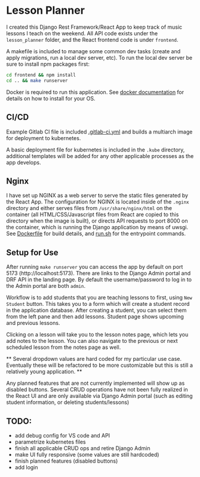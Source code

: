 # Lesson Planner

I created this Django Rest Framework/React App to keep track of music lessons I teach on the weekend. All API code exists under the `lesson_planner` folder, and the React frontend code is under `frontend`.

A makefile is included to manage some common dev tasks (create and apply migrations, run a local dev server, etc). To run the local dev server be sure to install npm packages first:

```bash
cd frontend && npm install 
cd .. && make runserver
```

Docker is required to run this application. See [docker documentation](https://docs.docker.com/engine/install/) for details on how to install for your OS.

## CI/CD
Example Gitlab CI file is included [.gitlab-ci.yml](./.gitlab-ci.yml) and builds a multiarch image for deployment to kubernetes.

A basic deployment file for kubernetes is included in the `.kube` directory, additional templates will be added for any other applicable processes as the app develops.

## Nginx
I have set up NGINX as a web server to serve the static files generated by the React App. The configuration for NGINX is located inside of the `.nginx` directory and either serves files from `/usr/share/nginx/html` on the container (all HTML/CSS/Javascript files from React are copied to this directory when the image is built), or directs API requests to port 8000 on the container, which is running the Django application by means of uwsgi. See [Dockerfile](./Dockerfile) for build details, and [run.sh](./run.sh) for the entrypoint commands.

## Setup for Use
After running `make runserver` you can access the app by default on port 5173 (http://localhost:5173). There are links to the Django Admin portal and DRF API in the landing page. By default the username/password to log in to the Admin portal are both `admin`.

Workflow is to add students that you are teaching lessons to first, using `New Student` button. This takes you to a form which will create a student record in the application database. After creating a student, you can select them from the left pane and then add lessons. Student page shows upcoming and previous lessons.

Clicking on a lesson will take you to the lesson notes page, which lets you add notes to the lesson. You can also navigate to the previous or next scheduled lesson from the notes page as well.

** Several dropdown values are hard coded for my particular use case. Eventually these will be refactored to be more customizable but this is still a relatively young application. **

Any planned features that are not currently implemented will show up as disabled buttons. Several CRUD operations have not been fully realized in the React UI and are only available via Django Admin portal (such as editing student information, or deleting students/lessons)

## TODO:
- add debug config for VS code and API
- parametrize kubernetes files
- finish all applicable CRUD ops and retire Django Admin
- make UI fully responsive (some values are still hardcoded)
- finish planned features (disabled buttons)
- add login